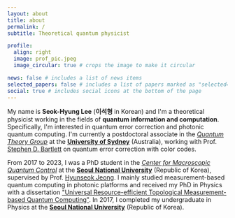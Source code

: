 ```yaml
---
layout: about
title: about
permalink: /
subtitle: Theoretical quantum physicist

profile:
  align: right
  image: prof_pic.jpeg
  image_circular: true # crops the image to make it circular

news: false # includes a list of news items
selected_papers: false # includes a list of papers marked as "selected={true}"
social: true # includes social icons at the bottom of the page
---
```


My name is **Seok-Hyung Lee** (**이석형** in Korean) and I'm a theoretical physicist working in the fields of **quantum information and computation**.
Specifically, I'm interested in quantum error correction and photonic quantum computing.
I'm currently a postdoctoral associate in the [_Quantum Theory Group_](https://quantum.sydney.edu.au) at the [**University of Sydney**](https://www.google.co.kr/search?q=university+of+sydney) (Australia), working with Prof. [Stephen D. Bartlett](https://www.sydney.edu.au/science/about/our-people/academic-staff/stephen-bartlett.html) on quantum error correction with color codes.

From 2017 to 2023, I was a PhD student in the [_Center for Macroscopic Quantum Control_](http://cmqc.snu.ac.kr) at the [**Seoul National University**](https://www.snu.ac.kr) (Republic of Korea), supervised by Prof. [Hyunseok Jeong](https://physics.snu.ac.kr/hjeong/). I mainly studied measurement-based quantum computing in photonic platforms and received my PhD in Physics with a dissertation ["Universal Resource-efficient Topological Measurement-based Quantum Computing"](https://s-space.snu.ac.kr/handle/10371/194330). In 2017, I completed my undergraduate in Physics at the [**Seoul National University**](https://www.snu.ac.kr) (Republic of Korea).
